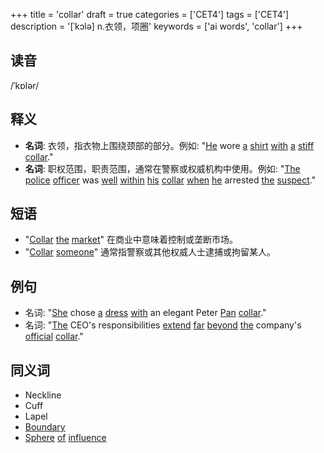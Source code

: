 +++
title = 'collar'
draft = true
categories = ['CET4']
tags = ['CET4']
description = '[ˈkɔlə] n.衣领，项圈'
keywords = ['ai words', 'collar']
+++

## 读音
/ˈkɒlər/

## 释义
- **名词**: 衣领，指衣物上围绕颈部的部分。例如: "[He](/post/he/) wore [a](/post/a/) [shirt](/post/shirt/) [with](/post/with/) [a](/post/a/) [stiff](/post/stiff/) [collar](/post/collar/)."
- **名词**: 职权范围，职责范围，通常在警察或权威机构中使用。例如: "[The](/post/the/) [police](/post/police/) [officer](/post/officer/) was [well](/post/well/) [within](/post/within/) [his](/post/his/) [collar](/post/collar/) [when](/post/when/) [he](/post/he/) arrested [the](/post/the/) [suspect](/post/suspect/)."

## 短语
- "[Collar](/post/collar/) [the](/post/the/) [market](/post/market/)" 在商业中意味着控制或垄断市场。
- "[Collar](/post/collar/) [someone](/post/someone/)" 通常指警察或其他权威人士逮捕或拘留某人。

## 例句
- 名词: "[She](/post/she/) chose [a](/post/a/) [dress](/post/dress/) [with](/post/with/) an elegant Peter [Pan](/post/pan/) [collar](/post/collar/)."
- 名词: "[The](/post/the/) CEO's responsibilities [extend](/post/extend/) [far](/post/far/) [beyond](/post/beyond/) [the](/post/the/) company's [official](/post/official/) [collar](/post/collar/)."

## 同义词
- Neckline
- Cuff
- Lapel
- [Boundary](/post/boundary/)
- [Sphere](/post/sphere/) [of](/post/of/) [influence](/post/influence/)
